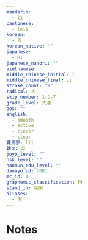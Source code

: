 ```yaml
---
mandarin:
  - lì
cantonese:
  - lei6
korean:
  - 리
korean_native: ""
japanese:
  - RI
japanese_nanori: ""
vietnamese:
middle_chinese_initial: l
middle_chinese_final: iɪ
stroke_count: "9"
radical: 人
skip_number: 1-2-7
grade_level: 先進
pos: ""
english:
  - smooth
  - active
  - clever
  - clear
羅馬字: lii
韓文: 릐
joyo_level: ""
hsk_level: ""
hanmun_edu_level: ""
danayo_id: 7081
mc_id: 0
graphemic_classification: 利
stand_in: 伶俐
aliases:
  - 悧
---
```


# Notes
